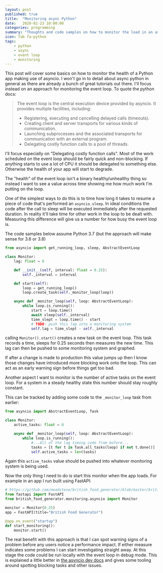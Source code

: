 ```yaml
---
layout: post
published: true
title:  "Monitoring async Python"
date:   2020-02-23 10:00:00
categories: programming
summary: "Thoughts and code samples on how to monitor the load in an async Python system"
icon: fab fa-python
tags:
    - python
    - async
    - event loop
    - monitoring
---
```


This post will cover some basics on how to monitor the health of a
Python app making use of asyncio. I won't go in to detail about
async python in general as there are already a bunch of great
tutorials out there. I'll focus instead on an approach for
monitoring the event loop. To quote the python docs:

> The event loop is the central execution device provided by asyncio. It provides multiple facilities, including:	
> * Registering, executing and cancelling delayed calls (timeouts).	
> * Creating client and server transports for various kinds of communication.	
> * Launching subprocesses and the associated transports for communication with an external program.	
> * Delegating costly function calls to a pool of threads.

I'll focus especially on "Delegating costly function calls". Most of
the work scheduled on the event loop should be fairly quick and non-blocking.
If anything starts to use a lot of CPU it should be delegated to something else. 
Otherwise the health of your app will start to degrade.

The "health" of the event loop isn't a binary healthy/unhealthy thing so instead
I want to see a value across time showing me how much work I'm putting on the loop.

One of the simplest ways to do this is to time how long it takes to resume a piece
of code that's performed an `asyncio.sleep`. In ideal conditions the code
after the call to sleep will be executed immediately after the requested duration.
In reality it'll take time for other work in the loop to be dealt with. 
Measuring this difference will give us a number for how busy the event loop is.

The code samples below assume Python 3.7 (but the approach will make sense for 3.6 or 3.8)

```python
from asyncio import get_running_loop, sleep, AbstractEventLoop

class Monitor:
    lag: float = 0

    def __init__(self, interval: float = 0.25):
        self._interval = interval

    def start(self):
        loop = get_running_loop()
        loop.create_task(self._monitor_loop(loop))

    async def _monitor_loop(self, loop: AbstractEventLoop):
        while loop.is_running():
            start = loop.time()
            await sleep(self._interval)
            time_slept = loop.time() - start
            # TODO: push this lag into a monitoring system
            self.lag = time_slept - self._interval  
```

calling `Monitor().start()` creates a new task on the event loop. This task
records a time, sleeps for 0.25 seconds then measures the new time. This
lag can then be pushed to some monitoring system and graphed.

If after a change is made to production this value jumps up then I know
those changes have introduced more blocking work onto the loop. This
can act as an early warning sign before things get too bad.

Another aspect I want to monitor is the number of active tasks on the event 
loop. For a system in a steady healthy state this number should stay roughly 
constant.

This can be tracked by adding some code to the `_monitor_loop` task
from earlier:

```python
from asyncio import AbstractEventLoop, Task

class Monitor:
    active_tasks: float = 0

    async def _monitor_loop(self, loop: AbstractEventLoop):
        while loop.is_running():
            #...All of the lag timing code from before...
            tasks = [t for t in Task.all_tasks(loop) if not t.done()]
            self.active_tasks = len(tasks)
```

Again this `active_tasks` value should be pushed into whatever monitoring system is 
being used.

Now the only thing I need to do is start this monitor when the app loads.
For example in an app I run built using FastAPI:

```python
# https://github.com/meadsteve/british_food_generator/blob/master/british_food_generator/app.py
from fastapi import FastAPI
from british_food_generator.monitoring.asyncio import Monitor

monitor = Monitor(0.25)
app = FastAPI(title="British Food Generator")

@app.on_event("startup")
def start_monitoring():
    monitor.start()
```

The real benefit with this approach is that I can spot warning signs of a 
problem before any users notice a performance impact. If either measure indicates 
some problems I can start investigating straight away. At this stage the code could 
be run locally with the event loop in debug mode. This is explained a little better in
[the asyncio dev docs][docs-asyncio-dev] and gives some tooling around spotting
blocking tasks and other issues.


[docs-asyncio-dev]:https://docs.python.org/3.8/library/asyncio-dev.html#asyncio-dev
